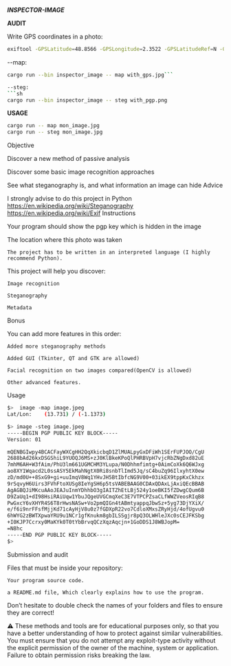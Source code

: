 ***INSPECTOR-IMAGE***

**AUDIT**   

Write GPS coordinates in a photo:
```sh
exiftool -GPSLatitude=48.8566 -GPSLongitude=2.3522 -GPSLatitudeRef=N -GPSLongitudeRef=E input.jpg -o with_gps.jpg
```

--map:
```sh
cargo run --bin inspector_image -- map with_gps.jpg```

--steg:
```sh
cargo run --bin inspector_image -- steg with_pgp.png
```

**USAGE**

```sh
cargo run -- map mon_image.jpg
cargo run -- steg mon_image.jpg
```

Objective

Discover a new method of passive analysis

Discover some basic image recognition approaches

See what steganography is, and what information an image can hide
Advice

I strongly advise to do this project in Python
https://en.wikipedia.org/wiki/Steganography
https://en.wikipedia.org/wiki/Exif
Instructions

Your program should show the pgp key which is hidden in the image

The location where this photo was taken

    The project has to be written in an interpreted language (I highly recommend Python).

This project will help you discover:

    Image recognition

    Steganography

    Metadata

Bonus

You can add more features in this order:

    Added more steganography methods

    Added GUI (Tkinter, QT and GTK are allowed)

    Facial recognition on two images compared(OpenCV is allowed)

    Other advanced features.

Usage

```sh
$>  image -map image.jpeg
Lat/Lon:	(13.731) / (-1.1373)

$> image -steg image.jpeg
-----BEGIN PGP PUBLIC KEY BLOCK-----
Version: 01

mQENBGIwpy4BCACFayWXCgHH2QqXkicbqD1ZlMUALpyGxDFiWh1SErFUPJOO/CgU
2688bAd26kxDSGShiL9YUOQJ6MS+zJ0KlBkeKPoQlPHRBVpH7vjcRbZNgDxd82uE
7mhM6AH+W3fAim/PhU3lm661UGMCHM3YLupa/N0Dhhmfimtg+0AimCoXk6Q6WJxg
ao8XY1Wqacd2L0ssASY5EkMahNgtX0Ri8snbTlImd5Jq/sC4buZq96IlxyhtX0ew
zD/md0U++8SxG9+gi+uuImqV8Wq1YHvJH5BtIbfcNG9V00+03ikEX9tppKxCkhzx
9rSqvyH6Uirs3FVhFtoXUSg8IeYgSH6p5tsVABEBAAG0CDAxQDAxLjAxiQEcBBAB
AgAGBQJiMKcuAAoJEAJuInmYDhhbO3gIAITZhEtLBj524y1oeBKI5fZDwgCQum6B
D9ZaUq1+dI98HsiRAiUqw1YbuJQgeUVGCmqXeC3E7VTPCPZsaCLfWWZVeosRIqB8
PwGxcY6vXHYR4S6T8rHwsNASw+Vo2pmQIGn4tABmtyappqJbwSz+5yg73DjYXiX/
e/f6i9nrFFsfMjjKd71cAyHjV8u0z7fGDXpR22vo7CdloXMxsZRyHjd/4ofUgvu0
6hWYG2zBWTXpwaYRU9u1NCr1gfKnukm8gbILSSgjr8pQ3OLWHleJXc0sCEJFKSbg
+I0KJP7Ccrxy0MaKYk0T0tYbBrvqQCzXqzAqcjn+1GoDDS1J8WBJopM=
=N8hc
-----END PGP PUBLIC KEY BLOCK-----
$>
```


Submission and audit

Files that must be inside your repository:

    Your program source code.

    a README.md file, Which clearly explains how to use the program.

Don’t hesitate to double check the names of your folders and files to ensure they are correct!

⚠️ These methods and tools are for educational purposes only, so that you have a better understanding 
of how to protect against similar vulnerabilities. You must ensure that you do not attempt any exploit-type 
activity without the explicit permission of the owner of the machine, system or application. 
Failure to obtain permission risks breaking the law.